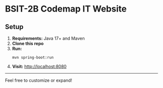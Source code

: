 # BSIT-2B Codemap IT Website

## Setup

1. **Requirements:** Java 17+ and Maven
2. **Clone this repo**
3. **Run:**
   ```
   mvn spring-boot:run
   ```
4. **Visit:** [http://localhost:8080](http://localhost:8080)

---

Feel free to customize or expand!
